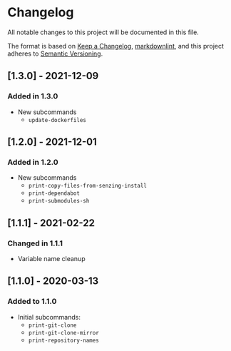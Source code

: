 # Changelog

All notable changes to this project will be documented in this file.

The format is based on [Keep a Changelog](https://keepachangelog.com/en/1.0.0/),
[markdownlint](https://dlaa.me/markdownlint/),
and this project adheres to [Semantic Versioning](https://semver.org/spec/v2.0.0.html).

## [1.3.0] - 2021-12-09

### Added in 1.3.0

- New subcommands
  - `update-dockerfiles`

## [1.2.0] - 2021-12-01

### Added in 1.2.0

- New subcommands
  - `print-copy-files-from-senzing-install`
  - `print-dependabot`
  - `print-submodules-sh`

## [1.1.1] - 2021-02-22

### Changed in 1.1.1

- Variable name cleanup

## [1.1.0] - 2020-03-13

### Added to 1.1.0

- Initial subcommands:
  - `print-git-clone`
  - `print-git-clone-mirror`
  - `print-repository-names`
